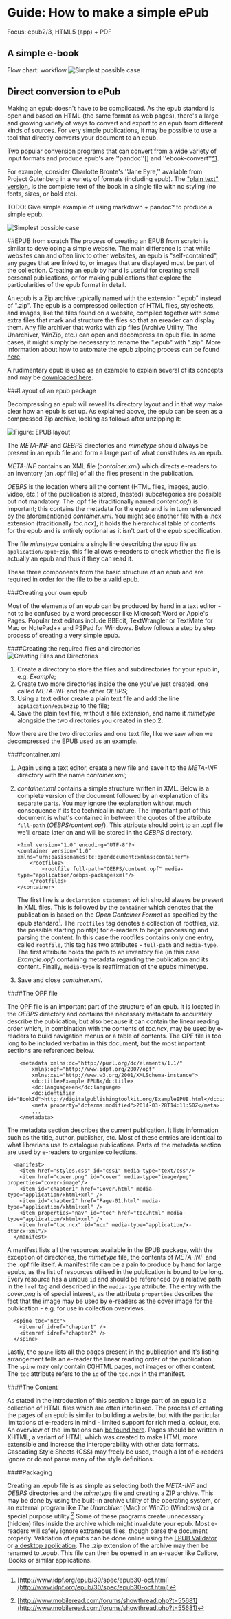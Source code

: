 # Guide: How to make a simple ePub

Focus: epub2/3, HTML5 (app) + PDF

<!--example Manifesto, El Lissitzky-->
    

## A simple e-book 
Flow chart: workflow <!-- Loes & Kimmy-->
![Simplest possible case](../images/_in_progress/08_markdowntoepub_simple "simple")

## Direct conversion to ePub



Making an epub doesn't have to be complicated. As the epub standard is open and based on HTML (the same format as web pages), there's a large and growing variety of ways to convert and export to an epub from different kinds of sources. For very simple publications, it may be possible to use a tool that directly converts your document to an epub.

Two popular conversion programs that can convert from a wide variety of input formats and produce epub's are ''pandoc''[] and ''ebook-convert''[^1](http://manual.calibre-ebook.com/cli/ebook-convert.html). 

For example, consider Charlotte Bronte's ''Jane Eyre,'' available from Project Gutenberg in a variety of formats (including epub). The ["plain text" version](http://www.gutenberg.org/cache/epub/1260/pg1260.txt), is the complete text of the book in a single file with no styling (no fonts, sizes, or bold etc).

TODO: Give simple example of using markdown + pandoc? to produce a simple epub.


![Simplest possible case](../images/_in_progress/08_markdown_to_epub "simple")
<!--where should this image go? What is it's purpose? There is also a small portion missing at the top-->

##EPUB from scratch
The process of creating an EPUB from scratch is similar to developing a simple website. The main difference is that while websites can and often link to other websites, an epub is "self-contained", any pages that are linked to, or images that are displayed must be part of the collection. Creating an epub by hand is useful for creating small personal publications, or for making publications that explore the particularities of the epub format in detail.

An epub is a Zip archive typically named with the extension ".epub" instead of ".zip". The epub is a compressed collection of HTML files, stylesheets, and images, like the files found on a website, compiled together with some extra files that mark and structure the files so that an ereader can display them. Any file archiver that works with zip files (Archive Utility, The Unarchiver, WinZip, etc.) can open and decompress an epub file. In some cases, it might simply be necessary to rename the ".epub" with ".zip". More information about how to automate the epub zipping process can be found [here](http://www.mobileread.com/forums/showthread.php?t=55681). 

A rudimentary epub is used as an example to explain several of its concepts and may be [downloaded here]().

###Layout of an epub package

Decompressing an epub will reveal its directory layout and in that way make clear how an epub is set up. As explained above, the epub can be seen as a compressed Zip archive, looking as follows after unzipping it:

![Figure: EPUB layout](../images/chapterabb_img.png "Figure: EPUB layout")

The *META-INF* and *OEBPS* directories and *mimetype* should always be present in an epub file and form a large part of what constitutes as an epub. 

*META-INF* contains an XML file (*container.xml*) which directs e-readers to an inventory (an .opf file) of all the files present in the publication.

*OEBPS* is the location where all the content (HTML files, images, audio, video, etc.) of the publication is stored, (nested) subcategories are possible but not mandatory. The .opf file (traditionally named *content.opf*) is important; this contains the metadata for the epub and is in turn referenced by the aforementioned *container.xml*. You might see another file with a .ncx extension (traditionally *toc.ncx*), it holds the hierarchical table of contents for the epub and is entirely optional as it isn't part of the epub specification.

The file *mimetype* contains a single line describing the epub file as `application/epub+zip`, this file allows e-readers to check whether the file is actually an epub and thus if they can read it.

These three components form the basic structure of an epub and are required in order for the file to be a valid epub.


###Creating your own epub

Most of the elements of an epub can be produced by hand in a text editor - not to be confused by a word processor like Microsoft Word or Apple's Pages. Popular text editors include BBEdit, TextWrangler or TextMate for Mac or NotePad++ and PSPad for Windows. Below follows a step by step process of creating a very simple epub.


####Creating the required files and directories
![Creating Files and Directories](../images/_in_progress/08_3_creating_files "Creating Files and Directories")
1. Create a directory to store the files and subdirectories for your epub in, e.g. *Example*;
2. Create two more directories inside the one you've just created, one called *META-INF* and the other *OEBPS*;
3. Using a text editor create a plain text file and add the line `application/epub+zip` to the file;
4. Save the plain text file, without a file extension, and name it *mimetype* alongside the two directories you created in step 2.

Now there are the two directories and one text file, like we saw when we decompressed the EPUB used as an example.


####container.xml

1. Again using a text editor, create a new file and save it to the *META-INF* directory with the name *container.xml*;
2. *container.xml* contains a simple structure written in XML. Below is a complete version of the document followed by an explanation of its separate parts. You may ignore the explanation without much consequence if its too technical in nature. The important part of this document is what's contained in between the quotes of the attribute `full-path` (*OEBPS/content.opf*). This attribute should point to an .opf file we'll create later on and will be stored in the *OEBPS* directory. <!--is het the attribute of the file die gestored gaat worden-->


	```
	<?xml version="1.0" encoding="UTF-8"?> 
	<container version="1.0" xmlns="urn:oasis:names:tc:opendocument:xmlns:container"> 
		<rootfiles>
			<rootfile full-path="OEBPS/content.opf" media-type="application/oebps-package+xml"/>
		</rootfiles>
	</container>
	```
	
	The first line is a `declaration statement` which should always be present in XML files. This is followed by the `container` which denotes that the publication is based on the *Open Container Format* as specified by the epub standard[^epub-standard]. The `rootfiles` tag denotes a collection of rootfiles, viz. the possible starting point(s) for e-readers to begin processing and parsing the content. In this case the rootfiles contains only one entry, called `rootfile`, this tag has two attributes - `full-path` and `media-type`. The first attribute holds the path to an inventory file (in this case *Example.opf*) containing metadata regarding the publication and its content. Finally, `media-type` is reaffirmation of the epubs mimetype.
3. Save and close *container.xml*.
	

####The OPF file

The OPF file is an important part of the structure of an epub. It is located in the *OEBPS* directory and contains the necessary metadata to accurately describe the publication, but also because it can contain the linear reading order which, in combination with the contents of *toc.ncx*, may be used by e-readers to build navigation menus or a table of contents. The OPF file is too long to be included verbatim in this document, but the most important sections are referenced below.

```
	<metadata xmlns:dc="http://purl.org/dc/elements/1.1/"
		xmlns:opf="http://www.idpf.org/2007/opf"
		xmlns:xsi="http://www.w3.org/2001/XMLSchema-instance">
		<dc:title>Example EPUB</dc:title>
		<dc:language>en</dc:language>
		<dc:identifier id="BookId">http://digitalpublishingtoolkit.org/ExampleEPUB.html</dc:identifier>
    	<meta property="dcterms:modified">2014-03-28T14:11:50Z</meta>
    	...
	</metadata>
```

The metadata section describes the current publication. It lists information such as the title, author, publisher, etc. Most of these entries are identical to what librarians use to catalogue publications. Parts of the metadata section are used by e-readers to organize collections.
	
```	
  <manifest>
    <item href="styles.css" id="css1" media-type="text/css"/>
    <item href="cover.png" id="cover" media-type="image/png" properties="cover-image"/>
	<item id="chapter1" href="Cover.html" media-type="application/xhtml+xml" />
	<item id="chapter2" href="Page-01.html" media-type="application/xhtml+xml" />
	<item properties="nav" id="toc" href="toc.html" media-type="application/xhtml+xml" />
    <item href="toc.ncx" id="ncx" media-type="application/x-dtbncx+xml"/>
  </manifest>
```

A manifest lists all the resources available in the EPUB package, with the exception of directories, the *mimetype* file, the contents of *META-INF* and the .opf file itself. A manifest file can be a pain to produce by hand for large epubs, as the list of resources utilised in the publication is bound to be long. Every resource has a unique `id` and should be referenced by a relative path in the `href` tag and described in the `media-type` attribute. The entry with the *cover.png* is of special interest, as the attribute `properties` describes the fact that the image may be used by e-readers as the cover image for the publication - e.g. for use in collection overviews.

```
  <spine toc="ncx">
  	<itemref idref="chapter1" />
  	<itemref idref="chapter2" />
  </spine>
```
Lastly, the `spine` lists all the pages present in the publication and it's listing arrangement tells an e-reader the linear reading order of the publication. The `spine` may only contain (X)HTML pages, not images or other content. The `toc` attribute refers to the `id`  of the `toc.ncx` in the manifest.
	

####The Content

As stated in the introduction of this section a large part of an epub is a collection of HTML files which are often interlinked. The process of creating the pages of an epub is similar to building a website, but with the particular limitations of e-readers in mind - limited support for rich media, colour, etc. An overview of the limitations can [be found here]().
Pages should be written in XHTML, a variant of HTML which was created to make HTML more extensible and increase the interoperability with other data formats. Cascading Style Sheets (CSS) may freely be used, though a lot of e-readers ignore or do not parse many of the style definitions.


####Packaging

Creating an .epub file is as simple as selecting both the *META-INF* and *OEBPS* directories and the *mimetype* file and creating a ZIP archive. This may be done by using the built-in archive utility of the operating system, or an external program like *The Unarchiver* (Mac) or WinZip (Windows) or a special purpose utility.[^epub-zip-unzip] Some of these programs create unnecessary (hidden) files inside the archive which might invalidate your epub. Most e-readers will safely ignore extraneous files, though parse the document properly. Validation of epubs can be done online using the [EPUB Validator](http://validator.idpf.org) or [a desktop application](http://www.pagina-online.de/produkte/epub-checker/). The .zip extension of the archive may then be renamed to .epub. This file can then be opened in an e-reader like Calibre, iBooks or similar applications.<!--misschien nog even uitleggen wat dat valideren dan is en waarom het er toe doet?-->



[^epub-standard]: [http://www.idpf.org/epub/30/spec/epub30-ocf.html](http://www.idpf.org/epub/30/spec/epub30-ocf.html)
[^epub-zip-unzip]: [http://www.mobileread.com/forums/showthread.php?t=55681](http://www.mobileread.com/forums/showthread.php?t=55681)





